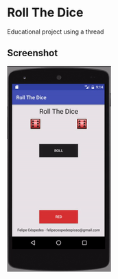 # Roll The Dice
Educational project using a thread

## Screenshot
![Screenshot](/screenshots/screenshot.gif "Screenshot")
